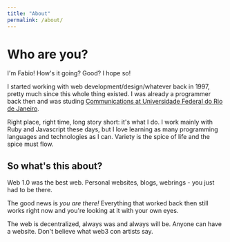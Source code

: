 ```yaml
---
title: "About"
permalink: /about/
---
```


# Who are you?

I'm Fabio! How's it going? Good? I hope so!

I started working with web development/design/whatever back in 1997, pretty much since this whole thing existed. I was already a programmer back then and was studing [Communications at Universidade Federal do Rio de Janeiro](https://eco.ufrj.br/).

Right place, right time, long story short: it's what I do. I work mainly with Ruby and Javascript these days, but I love learning as many programming languages and technologies as I can. Variety is the spice of life and the spice must flow.

## So what's this about?

Web 1.0 was the best web. Personal websites, blogs, webrings - you just had to be there.

The good news is _you are there!_ Everything that worked back then still works right now and you're looking at it with your own eyes.

The web is decentralized, always was and always will be. Anyone can have a website. Don't believe what web3 con artists say.
